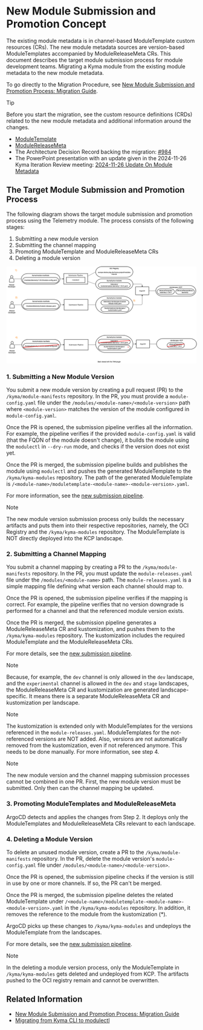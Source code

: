 # New Module Submission and Promotion Concept

The existing module metadata is in channel-based ModuleTemplate custom resources (CRs). The new module metadata sources are version-based ModuleTemplates accompanied by ModuleReleaseMeta CRs. This document describes the target module submission process for module development teams. Migrating a Kyma module from the existing module metadata to the new module metadata.

To go directly to the Migration Procedure, see [New Module Submission and Promotion Process: Migration Guide](./07-module-migration-guide.md.md).

> [!Tip]
> Before you start the migration, see the custom resource definitions (CRDs) related to the new module metadata and additional information around the changes.
> - [ModuleTemplate](./resources/03-moduletemplate.md)
> - [ModuleReleaseMeta](./resources/05-modulereleasemeta.md)
> - The Architecture Decision Record backing the migration: [#984](https://github.com/kyma-project/community/issues/984)
> - The PowerPoint presentation with an update given in the 2024-11-26 Kyma Iteration Review meeting: [2024-11-26 Update On Module Metadata](https://sap-my.sharepoint.com/:p:/p/c_schwaegerl/EbvSNmRnr3JEjaLoZ__cI9UB9lu5tt0qaly-f7yQO2Gwbw?e=slfiDf) <!-- markdown-link-check-disable-line -->

## The Target Module Submission and Promotion Process

The following diagram shows the target module submission and promotion process using the Telemetry module. The process consists of the following stages:

1. Submitting a new module version
2. Submitting the channel mapping
3. Promoting ModuleTemplate and ModuleReleaseMeta CRs
4. Deleting a module version

![Target Process](./assets/module-migration.svg)

### 1. Submitting a New Module Version

You submit a new module version by creating a pull request (PR) to the `/kyma/module-manifests` repository. In the PR, you must provide a `module-config.yaml` file under the `/modules/<module-name>/<module-version>` path where `<module-version>` matches the version of the module configured in `module-config.yaml`.

Once the PR is opened, the submission pipeline verifies all the information. For example, the pipeline verifies if the provided `module-config.yaml` is valid (that the FQDN of the module doesn't change), it builds the module using the `modulectl` in `--dry-run` mode, and checks if the version does not exist yet.

Once the PR is merged, the submission pipeline builds and publishes the module using `modulectl` and pushes the generated ModuleTemplate to the `/kyma/kyma-modules` repository. The path of the generated ModuleTemplate is `/<module-name>/moduletemplate-<module-name>-<module-version>.yaml`.

For more information, see the [new submission pipeline](https://github.tools.sap/kyma/test-infra/blob/feature/new-submission-pipeline/ado/new-submission-pipeline-activity.md).

> [!Note]
> The new module version submission process only builds the necessary artifacts and puts them into their respective repositories, namely, the OCI Registry and the `/kyma/kyma-modules` repository. The ModuleTemplate is NOT directly deployed into the KCP landscape.

### 2. Submitting a Channel Mapping

You submit a channel mapping by creating a PR to the `/kyma/module-manifests` repository. In the PR, you must update the `module-releases.yaml` file under the `/modules/<module-name>` path. The `module-releases.yaml` is a simple mapping file defining what version each channel should map to.

Once the PR is opened, the submission pipeline verifies if the mapping is correct. For example, the pipeline verifies that no version downgrade is performed for a channel and that the referenced module version exists.

Once the PR is merged, the submission pipeline generates a ModuleReleaseMeta CR and kustomization, and pushes them to the `/kyma/kyma-modules` repository. The kustomization includes the required ModuleTemplate and the ModuleReleaseMeta CRs.

For more details, see the [new submission pipeline](https://github.tools.sap/kyma/test-infra/blob/feature/new-submission-pipeline/ado/new-submission-pipeline-activity.md).

> [!Note]
>  Because, for example, the `dev` channel is only allowed in the `dev` landscape, and the `experimental` channel is allowed in the `dev` and `stage` landscapes, the ModuleReleaseMeta CR and kustomization are generated landscape-specific. It means there is a separate ModuleReleaseMeta CR and kustomization per landscape.

> [!Note] 
> The kustomization is extended only with ModuleTemplates for the versions referenced in the `module-releases.yaml`. ModuleTemplates for the not-referenced versions are NOT added. Also, versions are not automatically removed from the kustomization, even if not referenced anymore. This needs to be done manually. For more information, see step 4.

> [!Note]
> The new module version and the channel mapping submission processes cannot be combined in one PR. First, the new module version must be submitted. Only then can the channel mapping be updated.

### 3. Promoting ModuleTemplates and ModuleReleaseMeta

ArgoCD detects and applies the changes from Step 2. It deploys only the ModuleTemplates and ModuleReleaseMeta CRs relevant to each landscape.

### 4. Deleting a Module Version

To delete an unused module version, create a PR to the `/kyma/module-manifests` repository. In the PR, delete the module version's `module-config.yaml` file under `/modules/<module-name>/<module-version>`.

Once the PR is opened, the submission pipeline checks if the version is still in use by one or more channels. If so, the PR can't be merged.

Once the PR is merged, the submission pipeline deletes the related ModuleTemplate under `/<module-name>/moduletemplate-<module-name>-<module-version>.yaml` in the `/kyma/kyma-modules` repository. In addition, it removes the reference to the module from the kustomization (*).

ArgoCD picks up these changes to `/kyma/kyma-modules` and undeploys the ModuleTemplate from the landscapes.

For more details, see the [new submission pipeline](https://github.tools.sap/kyma/test-infra/blob/feature/new-submission-pipeline/ado/new-submission-pipeline-activity.md).

> [!Note]
> In the deleting a module version process, only the ModuleTemplate in `/kyma/kyma-modules` gets deleted and undeployed from KCP. The artifacts pushed to the OCI registry remain and cannot be overwritten.

## Related Information

- [New Module Submission and Promotion Process: Migration Guide](./07-module-migration-guide.md.md)
- [Migrating from Kyma CLI to modulectl](https://github.com/kyma-project/modulectl/blob/main/docs/contributor/migration-guide.md)
